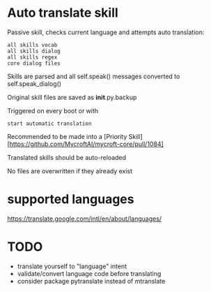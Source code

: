 # Auto translate skill

Passive skill, checks current language and attempts auto translation:

    all skills vocab
    all skills dialog
    all skills regex
    core dialog files


Skills are parsed and all self.speak() messages converted to self.speak_dialog()

Original skill files are saved as __init__.py.backup

Triggered on every boot or with

    start automatic translation

Recommended to be made into a [Priority Skill][https://github.com/MycroftAI/mycroft-core/pull/1084]

Translated skills should be auto-reloaded

No files are overwritten if they already exist

# supported languages

https://translate.google.com/intl/en/about/languages/

# TODO

- translate yourself to "language" intent
- validate/convert language code before translating
- consider package pytranslate instead of mtranslate
